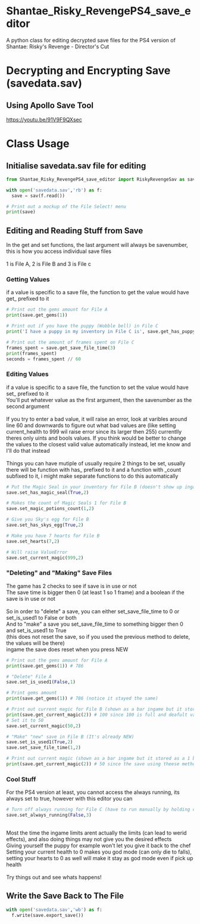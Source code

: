 # Shantae_Risky_RevengePS4_save_editor
A python class for editing decrypted save files for the PS4 version of Shantae: Risky's Revenge - Director's Cut

# Decrypting and Encrypting Save (savedata.sav) #
## Using Apollo Save Tool ##
https://youtu.be/91V9F9QXsec

# Class Usage #
## Initialise savedata.sav file for editing ##
```python
from Shantae_Risky_RevengePS4_save_editor import RiskyRevengeSav as sav

with open('savedata.sav','rb') as f:
  save = sav(f.read())

# Print out a mockup of the File Select! menu
print(save)
```
## Editing and Reading Stuff from Save ##
In the get and set functions, the last argument will always be savenumber, this is how you access individual save files<br />
<br />
1 is File A, 2 is File B and 3 is File c

### Getting Values ###
if a value is specific to a save file, the function to get the value would have get_ prefixed to it
```python
# Print out the gems amount for File A
print(save.get_gems(1))

# Print out if you have the puppy (Wobble bell) in File C
print('I have a puppy in my inventory in File C is', save.get_has_puppy(3))

# Print out the amount of frames spent on File C
frames_spent = save.get_save_file_time(3)
print(frames_spent)
seconds = frames_spent // 60
```
### Editing Values ###
if a value is specific to a save file, the function to set the value would have set_ prefixed to it<br />
You'll put whatever value as the first argument, then the savenumber as the second argument<br />
<br />
If you try to enter a bad value, it will raise an error, look at varibles around line 60 and downwards to figure out what bad values are (like setting current_health to 999 wil raise error since its larger then 255) currentlly theres only uints and bools values. If you think would be better to change the values to the closest valid value automatically instead, let me know and I'll do that instead
<br />
<br />
Things you can have mutiple of usually require 2 things to be set, usually there will be function with has_ prefixed to it and a function with _count subfixed to it, i might make separate functions to do this automatically
```python
# Put the Magic Seal in your inventory for File B (doesn't show up ingame if the count is 0)
save.set_has_magic_seal(True,2)

# Makes the count of Magic Seals 1 for File B
save.set_magic_potions_count(1,2)

# Give you Sky's egg for File B
save.set_has_skys_egg(True,2)

# Make you have 7 hearts for File B
save.set_hearts(7,2)

# Will raise ValueError
save.set_current_magic(999,2)
```
### "Deleting" and "Making" Save Files ###
The game has 2 checks to see if save is in use or not<br />
The save time is bigger then 0 (at least 1 so 1 frame) and a boolean if the save is in use or not
<br />
<br />
So in order to "delete" a save, you can either set_save_file_time to 0 or set_is_used1 to False or both<br />
And to "make" a save you set_save_file_time to something bigger then 0 and set_is_used1 to True<br />(this does not reset the save, so if you used the previous method to delete, the values will be there)<br />
ingame the save does reset when you press NEW
```python
# Print out the gems amount for File A
print(save.get_gems(1)) # 786

# "Delete" File A
save.set_is_used1(False,1)

# Print gems amount
print(save.get_gems(1)) # 786 (notice it stayed the same)

# Print out current magic for File B (shown as a bar ingame but it stored as a 1 byte uint)
print(save.get_current_magic(2)) # 100 since 100 is full and deafult value
# Set it to 50
save.set_current_magic(50,2)

# "Make" "new" save in File B (It's already NEW)
save.set_is_used1(True,2)
save.set_save_file_time(1,2)

# Print out current magic (shown as a bar ingame but it stored as a 1 byte uint)
print(save.get_current_magic(2)) # 50 since the save using theese methods aren't effected 
```

### Cool Stuff ###
For the PS4 version at least, you cannot access the always running, its always set to true, however with this editor you can
```python
# Turn off always running for File C (have to run manually by holding circle)
save.set_always_running(False,3)
```
<br />
Most the time the ingame limits arent actually the limits (can lead to werid effects), and also doing things may not give you the desired effects<br />
Giving yourself the puppy for example won't let you give it back to the chef<br />
Setting your current health to 0 makes you god mode (can only die to falls), setting your hearts to 0 as well will make it stay as god mode even if pick up health<br /><br />
Try things out and see whats happens!

## Write the Save Back to The File ##
```python
with open('savedata.sav','wb') as f:
  f.write(save.export_save())
```
